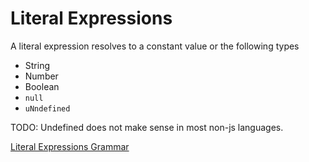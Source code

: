 # Literal Expressions

A literal expression resolves to a constant value or the following types

- String
- Number
- Boolean
- `null`
- `uNndefined`

TODO: Undefined does not make sense in most non-js languages.

[Literal Expressions Grammar](../handlebars.grammar#LiteralExpressions)
